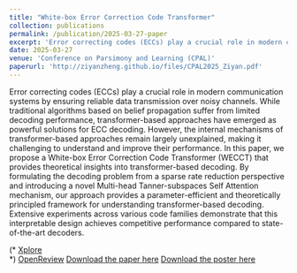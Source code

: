 ```yaml
---
title: "White-box Error Correction Code Transformer"
collection: publications
permalink: /publication/2025-03-27-paper
excerpt: 'Error correcting codes (ECCs) play a crucial role in modern communication systems by ensuring reliable data transmission over noisy channels. While traditional algorithms based on belief propagation suffer from limited decoding performance, transformer-based approaches have emerged as powerful solutions for ECC decoding. However, the internal mechanisms of transformer-based approaches remain largely unexplained, making it challenging to understand and improve their performance. In this paper, we propose a White-box Error Correction Code Transformer (WECCT) that provides theoretical insights into transformer-based decoding. By formulating the decoding problem from a sparse rate reduction perspective and introducing a novel Multi-head Tanner-subspaces Self Attention mechanism, our approach provides a parameter-efficient and theoretically principled framework for understanding transformer-based decoding. Extensive experiments across various code families demonstrate that this interpretable design achieves competitive performance compared to state-of-the-art decoders.'
date: 2025-03-27
venue: 'Conference on Parsimony and Learning (CPAL)'
paperurl: 'http://ziyanzheng.github.io/files/CPAL2025_Ziyan.pdf'
---
```

Error correcting codes (ECCs) play a crucial role in modern communication systems by ensuring reliable data transmission over noisy channels. While traditional algorithms based on belief propagation suffer from limited decoding performance, transformer-based approaches have emerged as powerful solutions for ECC decoding. However, the internal mechanisms of transformer-based approaches remain largely unexplained, making it challenging to understand and improve their performance. In this paper, we propose a White-box Error Correction Code Transformer (WECCT) that provides theoretical insights into transformer-based decoding. By formulating the decoding problem from a sparse rate reduction perspective and introducing a novel Multi-head Tanner-subspaces Self Attention mechanism, our approach provides a parameter-efficient and theoretically principled framework for understanding transformer-based decoding. Extensive experiments across various code families demonstrate that this interpretable design achieves competitive performance compared to state-of-the-art decoders.

(* [Xplore](https://ieeexplore.ieee.org/abstract/document/10459740?casa_token=KEyRA3YWWW4AAAAA:fe34rPdyrT_Bc8OEC4CahgrTQHiwibmcAEVKGddhP43-LI23h5nG1szik3wjVBnTPFo9VIunahlq) <br /> *)
[OpenReview](https://openreview.net/forum?id=6lfnSzJ5qE#discussion)
[Download the paper here](https://openreview.net/pdf?id=6lfnSzJ5qE)
[Download the poster here]()
